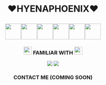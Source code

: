 <body>
<h1 align="center">❤HYENAPHOENIX❤</h1>
<h2 align="center"><img src="https://media.giphy.com/media/mGcNjsfWAjY5AEZNw6/giphy.gif" height="50" width="50"><img src="https://media1.giphy.com/media/H4DjXQXamtTiIuCcRU/giphy.gif" height="50" width="50"><img src="https://media1.giphy.com/media/H4DjXQXamtTiIuCcRU/giphy.gif" height="50" width="50"><img src="https://media1.giphy.com/media/H4DjXQXamtTiIuCcRU/giphy.gif" height="50" width="50"><img src="https://media.giphy.com/media/mGcNjsfWAjY5AEZNw6/giphy.gif" height="50" width="50"><img src="https://media1.giphy.com/media/H4DjXQXamtTiIuCcRU/giphy.gif" height="50" width="50"></h2>
<div>
<h3 align="center"><img src="https://emojis.slackmojis.com/emojis/images/1588315024/8823/hyperkitty.gif?1588315024" height="25" width="25"> FAMILIAR WITH <img src="https://emojis.slackmojis.com/emojis/images/1588315024/8823/hyperkitty.gif?1588315024" height="25" width="25"></h3>
</div>
<div>
<p align="center"><img src="https://img.shields.io/badge/Python-3776AB?style=for-the-badge&logo=python&logoColor=white"/> <img src="https://img.shields.io/badge/C%2B%2B-00599C?style=for-the-badge&logo=c%2B%2B&logoColor=white"/><p>
</div>
<div>
<h3 align="center">CONTACT ME (COMING SOON)</h3>
</div>
<!--
<div>
<img align="center" alt="hyenaphoenix's GitHub Stats" src="https://github-readme-stats.vercel.app/api?username=hyenaphoenix&show_icons=true&hide_border=true&theme=calm&custom_title=HYENAPHOENIX'S STATS"/>
  </div>
-->
</body>
